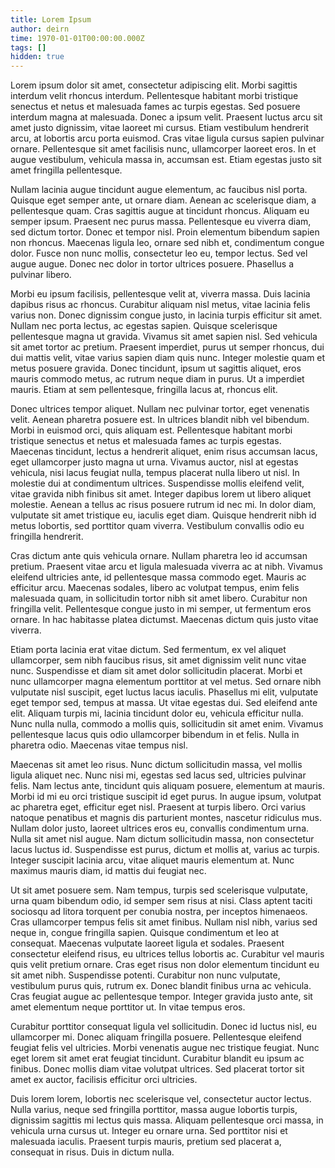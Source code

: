 ```yaml
---
title: Lorem Ipsum
author: deirn
time: 1970-01-01T00:00:00.000Z
tags: []
hidden: true
---
```


Lorem ipsum dolor sit amet, consectetur adipiscing elit. Morbi sagittis interdum velit rhoncus interdum. Pellentesque habitant morbi tristique senectus et netus et malesuada fames ac turpis egestas. Sed posuere interdum magna at malesuada. Donec a ipsum velit. Praesent luctus arcu sit amet justo dignissim, vitae laoreet mi cursus. Etiam vestibulum hendrerit arcu, at lobortis arcu porta euismod. Cras vitae ligula cursus sapien pulvinar ornare. Pellentesque sit amet facilisis nunc, ullamcorper laoreet eros. In et augue vestibulum, vehicula massa in, accumsan est. Etiam egestas justo sit amet fringilla pellentesque.

Nullam lacinia augue tincidunt augue elementum, ac faucibus nisl porta. Quisque eget semper ante, ut ornare diam. Aenean ac scelerisque diam, a pellentesque quam. Cras sagittis augue at tincidunt rhoncus. Aliquam eu semper ipsum. Praesent nec purus massa. Pellentesque eu viverra diam, sed dictum tortor. Donec et tempor nisl. Proin elementum bibendum sapien non rhoncus. Maecenas ligula leo, ornare sed nibh et, condimentum congue dolor. Fusce non nunc mollis, consectetur leo eu, tempor lectus. Sed vel augue augue. Donec nec dolor in tortor ultrices posuere. Phasellus a pulvinar libero.

Morbi eu ipsum facilisis, pellentesque velit at, viverra massa. Duis lacinia dapibus risus ac rhoncus. Curabitur aliquam nisl metus, vitae lacinia felis varius non. Donec dignissim congue justo, in lacinia turpis efficitur sit amet. Nullam nec porta lectus, ac egestas sapien. Quisque scelerisque pellentesque magna ut gravida. Vivamus sit amet sapien nisl. Sed vehicula sit amet tortor ac pretium. Praesent imperdiet, purus ut semper rhoncus, dui dui mattis velit, vitae varius sapien diam quis nunc. Integer molestie quam et metus posuere gravida. Donec tincidunt, ipsum ut sagittis aliquet, eros mauris commodo metus, ac rutrum neque diam in purus. Ut a imperdiet mauris. Etiam at sem pellentesque, fringilla lacus at, rhoncus elit.

Donec ultrices tempor aliquet. Nullam nec pulvinar tortor, eget venenatis velit. Aenean pharetra posuere est. In ultrices blandit nibh vel bibendum. Morbi in euismod orci, quis aliquam est. Pellentesque habitant morbi tristique senectus et netus et malesuada fames ac turpis egestas. Maecenas tincidunt, lectus a hendrerit aliquet, enim risus accumsan lacus, eget ullamcorper justo magna ut urna. Vivamus auctor, nisl at egestas vehicula, nisi lacus feugiat nulla, tempus placerat nulla libero ut nisl. In molestie dui at condimentum ultrices. Suspendisse mollis eleifend velit, vitae gravida nibh finibus sit amet. Integer dapibus lorem ut libero aliquet molestie. Aenean a tellus ac risus posuere rutrum id nec mi. In dolor diam, vulputate sit amet tristique eu, iaculis eget diam. Quisque hendrerit nibh id metus lobortis, sed porttitor quam viverra. Vestibulum convallis odio eu fringilla hendrerit.

Cras dictum ante quis vehicula ornare. Nullam pharetra leo id accumsan pretium. Praesent vitae arcu et ligula malesuada viverra ac at nibh. Vivamus eleifend ultricies ante, id pellentesque massa commodo eget. Mauris ac efficitur arcu. Maecenas sodales, libero ac volutpat tempus, enim felis malesuada quam, in sollicitudin tortor nibh sit amet libero. Curabitur non fringilla velit. Pellentesque congue justo in mi semper, ut fermentum eros ornare. In hac habitasse platea dictumst. Maecenas dictum quis justo vitae viverra.

Etiam porta lacinia erat vitae dictum. Sed fermentum, ex vel aliquet ullamcorper, sem nibh faucibus risus, sit amet dignissim velit nunc vitae nunc. Suspendisse et diam sit amet dolor sollicitudin placerat. Morbi et nunc ullamcorper magna elementum porttitor at vel metus. Sed ornare nibh vulputate nisl suscipit, eget luctus lacus iaculis. Phasellus mi elit, vulputate eget tempor sed, tempus at massa. Ut vitae egestas dui. Sed eleifend ante elit. Aliquam turpis mi, lacinia tincidunt dolor eu, vehicula efficitur nulla. Nunc nulla nulla, commodo a mollis quis, sollicitudin sit amet enim. Vivamus pellentesque lacus quis odio ullamcorper bibendum in et felis. Nulla in pharetra odio. Maecenas vitae tempus nisl.

Maecenas sit amet leo risus. Nunc dictum sollicitudin massa, vel mollis ligula aliquet nec. Nunc nisi mi, egestas sed lacus sed, ultricies pulvinar felis. Nam lectus ante, tincidunt quis aliquam posuere, elementum at mauris. Morbi id mi eu orci tristique suscipit id eget purus. In augue ipsum, volutpat ac pharetra eget, efficitur eget nisl. Praesent at turpis libero. Orci varius natoque penatibus et magnis dis parturient montes, nascetur ridiculus mus. Nullam dolor justo, laoreet ultrices eros eu, convallis condimentum urna. Nulla sit amet nisl augue. Nam dictum sollicitudin massa, non consectetur lacus luctus id. Suspendisse est purus, dictum et mollis at, varius ac turpis. Integer suscipit lacinia arcu, vitae aliquet mauris elementum at. Nunc maximus mauris diam, id mattis dui feugiat nec.

Ut sit amet posuere sem. Nam tempus, turpis sed scelerisque vulputate, urna quam bibendum odio, id semper sem risus at nisi. Class aptent taciti sociosqu ad litora torquent per conubia nostra, per inceptos himenaeos. Cras ullamcorper tempus felis sit amet finibus. Nullam nisl nibh, varius sed neque in, congue fringilla sapien. Quisque condimentum et leo at consequat. Maecenas vulputate laoreet ligula et sodales. Praesent consectetur eleifend risus, eu ultrices tellus lobortis ac. Curabitur vel mauris quis velit pretium ornare. Cras eget risus non dolor elementum tincidunt eu sit amet nibh. Suspendisse potenti. Curabitur non nunc vulputate, vestibulum purus quis, rutrum ex. Donec blandit finibus urna ac vehicula. Cras feugiat augue ac pellentesque tempor. Integer gravida justo ante, sit amet elementum neque porttitor ut. In vitae tempus eros.

Curabitur porttitor consequat ligula vel sollicitudin. Donec id luctus nisl, eu ullamcorper mi. Donec aliquam fringilla posuere. Pellentesque eleifend feugiat felis vel ultricies. Morbi venenatis augue nec tristique feugiat. Nunc eget lorem sit amet erat feugiat tincidunt. Curabitur blandit eu ipsum ac finibus. Donec mollis diam vitae volutpat ultrices. Sed placerat tortor sit amet ex auctor, facilisis efficitur orci ultricies.

Duis lorem lorem, lobortis nec scelerisque vel, consectetur auctor lectus. Nulla varius, neque sed fringilla porttitor, massa augue lobortis turpis, dignissim sagittis mi lectus quis massa. Aliquam pellentesque orci massa, in vehicula urna cursus ut. Integer eu ornare urna. Sed porttitor nisi et malesuada iaculis. Praesent turpis mauris, pretium sed placerat a, consequat in risus. Duis in dictum nulla.
